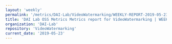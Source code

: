 ```yaml
---
layout: 'weekly'
permalink: '/metrics/DAI-Lab/VideoWatermarking/WEEKLY-REPORT-2019-05-23'
title: 'DAI Lab OSS Metrics Metrics report for VideoWatermarking | WEEKLY-REPORT-2019-05-23'
organization: 'DAI-Lab'
repository: 'VideoWatermarking'
current_date: '2019-05-23'
---
```

